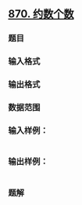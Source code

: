 ## [870. 约数个数](https://www.acwing.com/problem/content/solution/872/1/)

### 题目

### 输入格式

### 输出格式

### 数据范围

### 输入样例：

```

```

### 输出样例：

```

```

### 题解